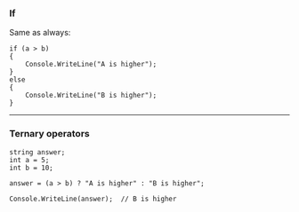 ### If

Same as always:

```
if (a > b) 
{
    Console.WriteLine("A is higher");
}
else
{
    Console.WriteLine("B is higher");
}
```

---

### Ternary operators

```
string answer;
int a = 5;
int b = 10;

answer = (a > b) ? "A is higher" : "B is higher";

Console.WriteLine(answer);  // B is higher
```